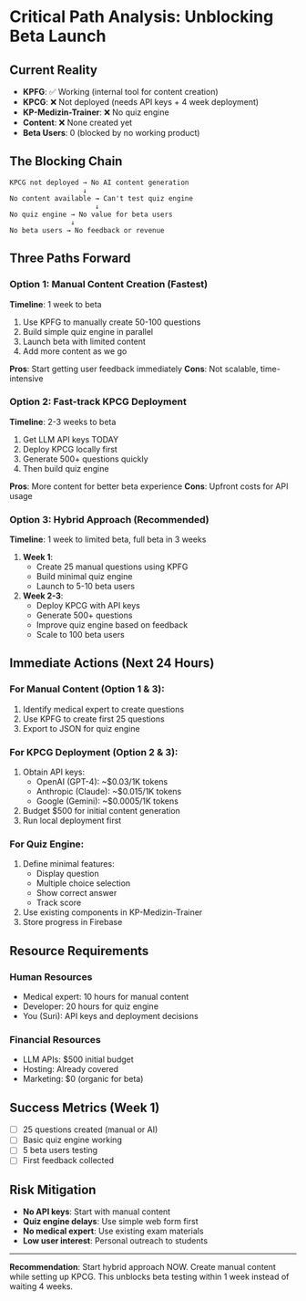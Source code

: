 # Critical Path Analysis: Unblocking Beta Launch

## Current Reality
- **KPFG**: ✅ Working (internal tool for content creation)
- **KPCG**: ❌ Not deployed (needs API keys + 4 week deployment)
- **KP-Medizin-Trainer**: ❌ No quiz engine
- **Content**: ❌ None created yet
- **Beta Users**: 0 (blocked by no working product)

## The Blocking Chain
```
KPCG not deployed → No AI content generation
                  ↓
No content available → Can't test quiz engine
                     ↓
No quiz engine → No value for beta users
               ↓
No beta users → No feedback or revenue
```

## Three Paths Forward

### Option 1: Manual Content Creation (Fastest)
**Timeline**: 1 week to beta
1. Use KPFG to manually create 50-100 questions
2. Build simple quiz engine in parallel
3. Launch beta with limited content
4. Add more content as we go

**Pros**: Start getting user feedback immediately
**Cons**: Not scalable, time-intensive

### Option 2: Fast-track KPCG Deployment
**Timeline**: 2-3 weeks to beta
1. Get LLM API keys TODAY
2. Deploy KPCG locally first
3. Generate 500+ questions quickly
4. Then build quiz engine

**Pros**: More content for better beta experience
**Cons**: Upfront costs for API usage

### Option 3: Hybrid Approach (Recommended)
**Timeline**: 1 week to limited beta, full beta in 3 weeks
1. **Week 1**: 
   - Create 25 manual questions using KPFG
   - Build minimal quiz engine
   - Launch to 5-10 beta users
2. **Week 2-3**:
   - Deploy KPCG with API keys
   - Generate 500+ questions
   - Improve quiz engine based on feedback
   - Scale to 100 beta users

## Immediate Actions (Next 24 Hours)

### For Manual Content (Option 1 & 3):
1. Identify medical expert to create questions
2. Use KPFG to create first 25 questions
3. Export to JSON for quiz engine

### For KPCG Deployment (Option 2 & 3):
1. Obtain API keys:
   - OpenAI (GPT-4): ~$0.03/1K tokens
   - Anthropic (Claude): ~$0.015/1K tokens
   - Google (Gemini): ~$0.0005/1K tokens
2. Budget $500 for initial content generation
3. Run local deployment first

### For Quiz Engine:
1. Define minimal features:
   - Display question
   - Multiple choice selection
   - Show correct answer
   - Track score
2. Use existing components in KP-Medizin-Trainer
3. Store progress in Firebase

## Resource Requirements

### Human Resources
- Medical expert: 10 hours for manual content
- Developer: 20 hours for quiz engine
- You (Suri): API keys and deployment decisions

### Financial Resources
- LLM APIs: $500 initial budget
- Hosting: Already covered
- Marketing: $0 (organic for beta)

## Success Metrics (Week 1)
- [ ] 25 questions created (manual or AI)
- [ ] Basic quiz engine working
- [ ] 5 beta users testing
- [ ] First feedback collected

## Risk Mitigation
- **No API keys**: Start with manual content
- **Quiz engine delays**: Use simple web form first
- **No medical expert**: Use existing exam materials
- **Low user interest**: Personal outreach to students

---

**Recommendation**: Start hybrid approach NOW. Create manual content while setting up KPCG. This unblocks beta testing within 1 week instead of waiting 4 weeks.